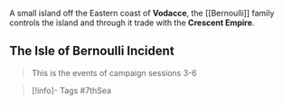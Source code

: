 A small island off the Eastern coast of **Vodacce**, the [[Bernoulli]] family controls the island and through it trade with the **Crescent Empire**.

## The Isle of Bernoulli Incident
>This is the events of campaign sessions 3-6

> [!info]- Tags
> #7thSea 

